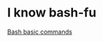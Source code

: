 # I know bash-fu
[Bash basic commands](https://github.com/OlyaChernyavskaya/bash/blob/main/BasicCommands.md)
